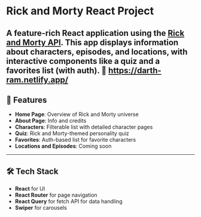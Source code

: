 # Rick and Morty React Project

A feature-rich React application using the [Rick and Morty API](https://rickandmortyapi.com/). This app displays information about characters, episodes, and locations, with interactive components like a quiz and a favorites list (with auth).
🔗 https://darth-ram.netlify.app/
---

## 🚀 Features

- **Home Page**: Overview of Rick and Morty universe
- **About Page**: Info and credits
- **Characters**: Filterable list with detailed character pages
- **Quiz**: Rick and Morty-themed personality quiz
- **Favorites**: Auth-based list for favorite characters
- **Locations and Episodes**: Coming soon

---

## 🛠️ Tech Stack

- **React** for UI
- **React Router** for page navigation
- **React Query** for fetch API for data handling
- **Swiper** for carousels

